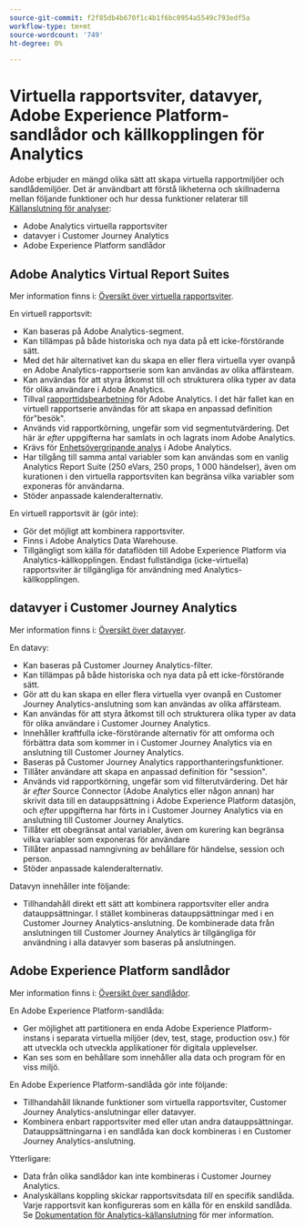 ```yaml
---
source-git-commit: f2f85db4b670f1c4b1f6bc0954a5549c793edf5a
workflow-type: tm+mt
source-wordcount: '749'
ht-degree: 0%

---
```

# Virtuella rapportsviter, datavyer, Adobe Experience Platform-sandlådor och källkopplingen för Analytics

Adobe erbjuder en mängd olika sätt att skapa virtuella rapportmiljöer och sandlådemiljöer. Det är användbart att förstå likheterna och skillnaderna mellan följande funktioner och hur dessa funktioner relaterar till [Källanslutning för analyser](https://experienceleague.adobe.com/docs/experience-platform/sources/ui-tutorials/create/adobe-applications/analytics.html?lang=en):

* Adobe Analytics virtuella rapportsviter
* datavyer i Customer Journey Analytics
* Adobe Experience Platform sandlådor

## Adobe Analytics Virtual Report Suites

Mer information finns i: [Översikt över virtuella rapportsviter](https://experienceleague.adobe.com/docs/analytics/components/virtual-report-suites/vrs-about.html?lang=en).

En virtuell rapportsvit:

* Kan baseras på Adobe Analytics-segment.
* Kan tillämpas på både historiska och nya data på ett icke-förstörande sätt.
* Med det här alternativet kan du skapa en eller flera virtuella vyer ovanpå en Adobe Analytics-rapportserie som kan användas av olika affärsteam.
* Kan användas för att styra åtkomst till och strukturera olika typer av data för olika användare i Adobe Analytics.
* Tillval [rapporttidsbearbetning](https://experienceleague.adobe.com/docs/analytics/components/virtual-report-suites/vrs-report-time-processing.html?lang=en) för Adobe Analytics. I det här fallet kan en virtuell rapportserie användas för att skapa en anpassad definition för&quot;besök&quot;.
* Används vid rapportkörning, ungefär som vid segmentutvärdering. Det här är _efter_ uppgifterna har samlats in och lagrats inom Adobe Analytics.
* Krävs för [Enhetsövergripande analys](https://experienceleague.adobe.com/docs/analytics/components/cda/overview.html?lang=en) i Adobe Analytics.
* Har tillgång till samma antal variabler som kan användas som en vanlig Analytics Report Suite (250 eVars, 250 props, 1 000 händelser), även om kurationen i den virtuella rapportsviten kan begränsa vilka variabler som exponeras för användarna.
* Stöder anpassade kalenderalternativ.

En virtuell rapportsvit är (gör inte):

* Gör det möjligt att kombinera rapportsviter.
* Finns i Adobe Analytics Data Warehouse.
* Tillgängligt som källa för dataflöden till Adobe Experience Platform via Analytics-källkopplingen. Endast fullständiga (icke-virtuella) rapportsviter är tillgängliga för användning med Analytics-källkopplingen.


## datavyer i Customer Journey Analytics

Mer information finns i: [Översikt över datavyer](https://experienceleague.adobe.com/docs/analytics-platform/using/cja-dataviews/data-views.html?lang=en).

En datavy:

* Kan baseras på Customer Journey Analytics-filter.
* Kan tillämpas på både historiska och nya data på ett icke-förstörande sätt.
* Gör att du kan skapa en eller flera virtuella vyer ovanpå en Customer Journey Analytics-anslutning som kan användas av olika affärsteam.
* Kan användas för att styra åtkomst till och strukturera olika typer av data för olika användare i Customer Journey Analytics.
* Innehåller kraftfulla icke-förstörande alternativ för att omforma och förbättra data som kommer in i Customer Journey Analytics via en anslutning till Customer Journey Analytics.
* Baseras på Customer Journey Analytics rapporthanteringsfunktioner.
* Tillåter användare att skapa en anpassad definition för &quot;session&quot;.
* Används vid rapportkörning, ungefär som vid filterutvärdering. Det här är _efter_ Source Connector (Adobe Analytics eller någon annan) har skrivit data till en datauppsättning i Adobe Experience Platform datasjön, och _efter_ uppgifterna har förts in i Customer Journey Analytics via en anslutning till Customer Journey Analytics.
* Tillåter ett obegränsat antal variabler, även om kurering kan begränsa vilka variabler som exponeras för användare
* Tillåter anpassad namngivning av behållare för händelse, session och person.
* Stöder anpassade kalenderalternativ.

Datavyn innehåller inte följande:

* Tillhandahåll direkt ett sätt att kombinera rapportsviter eller andra datauppsättningar. I stället kombineras datauppsättningar med i en Customer Journey Analytics-anslutning. De kombinerade data från anslutningen till Customer Journey Analytics är tillgängliga för användning i alla datavyer som baseras på anslutningen.

## Adobe Experience Platform sandlådor

Mer information finns i: [Översikt över sandlådor](https://experienceleague.adobe.com/docs/experience-platform/sandbox/home.html?lang=en).

En Adobe Experience Platform-sandlåda:

* Ger möjlighet att partitionera en enda Adobe Experience Platform-instans i separata virtuella miljöer (dev, test, stage, production osv.) för att utveckla och utveckla applikationer för digitala upplevelser.
* Kan ses som en behållare som innehåller alla data och program för en viss miljö.

En Adobe Experience Platform-sandlåda gör inte följande:

* Tillhandahåll liknande funktioner som virtuella rapportsviter, Customer Journey Analytics-anslutningar eller datavyer.
* Kombinera enbart rapportsviter med eller utan andra datauppsättningar. Datauppsättningarna i en sandlåda kan dock kombineras i en Customer Journey Analytics-anslutning.

Ytterligare:

* Data från olika sandlådor kan inte kombineras i Customer Journey Analytics.
* Analyskällans koppling skickar rapportsvitsdata _till_ en specifik sandlåda. Varje rapportsvit kan konfigureras som en källa för en enskild sandlåda. Se [Dokumentation för Analytics-källanslutning](https://experienceleague.adobe.com/docs/experience-platform/sources/ui-tutorials/create/adobe-applications/analytics.html?lang=en) för mer information.
